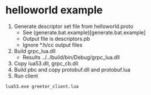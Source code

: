 # helloworld example

1. Generate descriptor set file from helloworld.proto
	* See (generate.bat.example)[generate.bat.example]
	* Output file is descriptors.pb
	* Ignore *.h/cc output files
1. Build grpc_lua.dll
	* Results ../../build/bin/Debug/grpc_lua.dll
1. Copy lua53.dll, grpc_cb.dll
1. Build pbc and copy protobuf.dll and protobuf.lua
1. Run client
```
lua53.exe greeter_client.lua
```